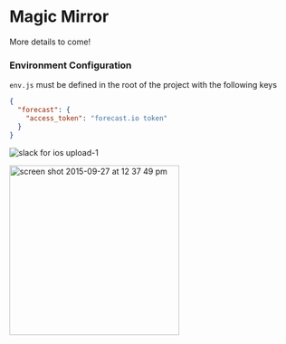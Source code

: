 # Magic Mirror

More details to come!

### Environment Configuration
`env.js` must be defined in the root of the project with the following keys
```json
{
  "forecast": {
    "access_token": "forecast.io token"
  }
}
```

![slack for ios upload-1](https://cloud.githubusercontent.com/assets/656630/10124734/69f7050a-652a-11e5-8fa5-b6368a38d665.jpg)


<img width="300" alt="screen shot 2015-09-27 at 12 37 49 pm" src="https://cloud.githubusercontent.com/assets/656630/10124725/3a2a5e8a-652a-11e5-97a2-756ba0646ae3.png">
